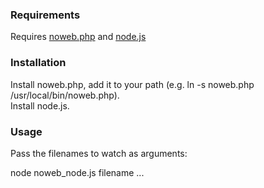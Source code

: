 ### Requirements

Requires [noweb.php](https://github.com/bergie/noweb.php)
and [node.js](nodejs.org)

### Installation

Install noweb.php, add it to your path (e.g. ln -s noweb.php /usr/local/bin/noweb.php).  
Install node.js.

### Usage

Pass the filenames to watch as arguments:

node noweb_node.js filename ...


